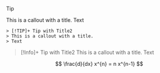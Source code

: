 

> [!TIP] 
> This is a callout with a title.
> Text

    > [!TIP]+ Tip with Title2
    > This is a callout with a title.
    > Text

> [!Info]+ Tip with Title2
> This is a callout with a title.
> Text

$$
\frac{d}{dx} x^{n} = n x^{n-1} 
$$
